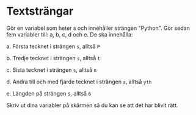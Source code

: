 # Textsträngar
Gör en variabel som heter s och innehåller strängen "Python".
Gör sedan fem variabler till: a, b, c, d och e.
De ska innehålla:

  a. Första tecknet i strängen `s`, alltså `P`
  
  b. Tredje tecknet i strängen `s`, alltså `t`
  
  c. Sista tecknet i strängen `s`, alltså `n`
  
  d. Andra till och med fjärde tecknet i strängen `s`, alltså `yth`
  
  e. Längden på strängen s, alltså `6`
  
Skriv ut dina variabler på skärmen så du kan se att det har blivit rätt.